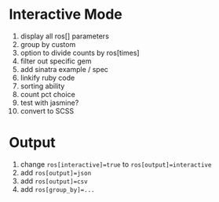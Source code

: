 Interactive Mode
================

1. display all ros[] parameters
2. group by custom
3. option to divide counts by ros[times]
4. filter out specific gem
5. add sinatra example / spec
6. linkify ruby code
7. sorting ability
9. count pct choice
10. test with jasmine?
11. convert to SCSS

Output
======

1. change `ros[interactive]=true` to `ros[output]=interactive`
2. add `ros[output]=json`
3. add `ros[output]=csv`
4. add `ros[group_by]=...`
